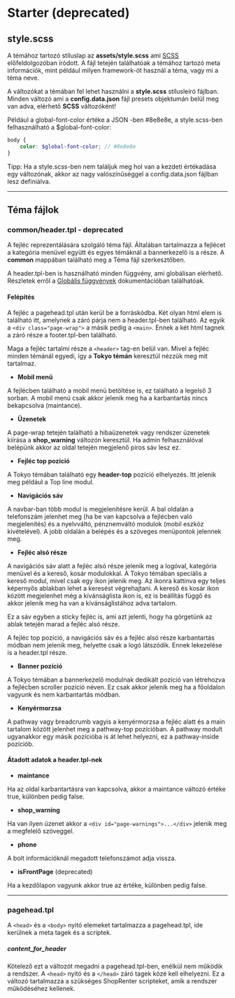 # Starter (deprecated)
## style.scss
A témához tartozó stíluslap az **assets/style.scss** ami [SCSS](https://sass-lang.com) előfeldolgozóban íródott.
A fájl tetején találhatóak a témához tartozó meta információk, mint például milyen framework-öt használ a téma,
vagy mi a téma neve.

A változókat a témában fel lehet használni a **style.scss** stílusleíró fájlban. Minden változó ami a
**config.data.json** fájl presets objektumán belül meg van adva, elérhető **SCSS** változóként!

Például a global-font-color értéke a JSON -ben #8e8e8e, a style.scss-ben felhasználható a $global-font-color:

```scss
body {
    color: $global-font-color; // #8e8e8e
}
```

Tipp: Ha a style.scss-ben nem találjuk meg hol van a kezdeti értékadása egy változónak, akkor az nagy valószínűséggel
a config.data.json fájlban lesz definiálva.

---

## Téma fájlok

### common/header.tpl - deprecated

A fejléc reprezentálására szolgáló téma fájl. Általában tartalmazza a fejlécet a kategória menüvel együtt és egyes
témáknál a bannerkezelő is a része. A **common** mappában található meg a Téma fájl szerkesztőben.

A header.tpl-ben is használható minden függvény, ami globálisan elérhető. Részletek erről a
[Globális függvények](../theme-global/02_global_functions.md) dokumentációban találhatóak.

#### Felépítés

A fejléc a pagehead.tpl után kerül be a forráskódba. Két olyan html elem is található itt, amelynek a záró párja
nem a header.tpl-ben található. Az egyik a ```<div class="page-wrap">``` a másik pedig a ```<main>```. Ennek a két
html tagnek a záró része a footer.tpl-ben található.

Maga a fejléc tartalmi része a ```<header>``` tag-en belül van. Mivel a fejléc minden témánál egyedi, így a
**Tokyo témán** keresztül nézzük meg mit tartalmaz.

* **Mobil menü**

A fejlécben található a mobil menü betöltése is, ez található a legelső 3 sorban. A mobil menü csak akkor jelenik meg
ha a karbantartás nincs bekapcsolva (maintance).

* **Üzenetek**

A page-wrap tetején található a hibaüzenetek vagy rendszer üzenetek kiírása a **shop_warning** változón keresztül.
Ha admin felhasználóval belépünk akkor az oldal tetején megjelenő piros sáv lesz ez.

* **Fejléc top pozíció**

A Tokyo témában található egy **header-top** pozíció elhelyezés. Itt jelenik meg például a Top line modul.

* **Navigációs sáv**

A navbar-ban több modul is megjelenítésre kerül. A bal oldalán a telefonszám jelenhet meg (ha be van kapcsolva a
fejlécben való megjelenítés) és a nyelvváltó, pénznemváltó modulok (mobil eszköz kivételével). A jobb oldalán a
belépés és a szöveges menüpontok jelennek meg.

* **Fejléc alsó része**

A navigációs sáv alatt a fejléc alsó része jelenik meg a logóval, kategória menüvel és a kereső, kosár modulokkal.
A Tokyo témában speciális a kereső modul, mivel csak egy ikon jelenik meg. Az ikonra kattinva egy teljes képernyős
ablakban lehet a keresést végrehajtani. A kereső és kosár ikon között megjelenhet még a kívánságlista ikon is, ez is
beállítás függő és akkor jelenik meg ha van a kívánságlistához adva tartalom.

Ez a sáv egyben a sticky fejléc is, ami azt jelenti, hogy ha görgetünk az ablak tetején marad a fejléc alsó része.

A fejléc top pozíció, a navigációs sáv és a fejléc alsó része karbantartás módban nem jelenik meg, helyette csak a
logó látszódik. Ennek lekezelése is a header.tpl része.

* **Banner pozíció**

A Tokyo témában a bannerkezelő modulnak dedikált pozíció van létrehozva a fejlécben scroller pozíció néven.
Ez csak akkor jelenik meg ha a főoldalon vagyunk és nem karbantartás módban.

* **Kenyérmorzsa**

A pathway vagy breadcrumb vagyis a kenyérmorzsa a fejléc alatt és a main tartalom között jelenhet meg a pathway-top
pozícióban. A pathway modult ugyanakkor egy másik pozícióba is át lehet helyezni, ez a pathway-inside pozíciób.

#### Átadott adatok a header.tpl-nek

* **maintance**

Ha az oldal karbantartásra van kapcsolva, akkor a maintance változó értéke true, különben pedig false.

* **shop_warning**

Ha van ilyen üzenet akkor a ```<div id="page-warnings">...</div>``` jelenik meg a megfelelő szöveggel.

* **phone**

A bolt információknál megadott telefonszámot adja vissza.

* **isFrontPage** (deprecated)

Ha a kezdőlapon vagyunk akkor true az értéke, különben pedig false.

---

### pagehead.tpl

A `<head>` és a `<body>` nyitó elemeket tartalmazza a pagehead.tpl, ide kerülnek a meta tagek és a scriptek.

##### content_for_header

Kötelező ezt a változót megadni a pagehead.tpl-ben, enélkül nem működik a rendszer.
A `<head>` nyitó és a `</head>` záró tagek közé kell elhelyezni.
Ez a változó tartalmazza a szükséges ShopRenter scripteket, amik a rendszer működéséhez kellenek.
